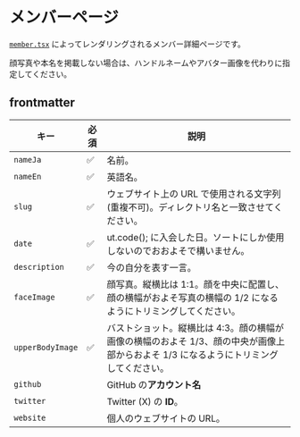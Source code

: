 # メンバーページ

[`member.tsx`](/src/templates/member.tsx) によってレンダリングされるメンバー詳細ページです。

顔写真や本名を掲載しない場合は、ハンドルネームやアバター画像を代わりに指定してください。

## frontmatter

| キー             | 必須 | 説明                                                                                                                                  |
| ---------------- | ---- | ------------------------------------------------------------------------------------------------------------------------------------- |
| `nameJa`         | ✅   | 名前。                                                                                                                                |
| `nameEn`         | ✅   | 英語名。                                                                                                                              |
| `slug`           | ✅   | ウェブサイト上の URL で使用される文字列 (重複不可)。ディレクトリ名と一致させてください。                                              |
| `date`           | ✅   | ut.code(); に入会した日。ソートにしか使用しないのでおおよそで構いません。                                                             |
| `description`    | ✅   | 今の自分を表す一言。                                                                                                                  |
| `faceImage`      | ✅   | 顔写真。縦横比は 1:1。顔を中央に配置し、顔の横幅がおよそ写真の横幅の 1/2 になるようにトリミングしてください。                         |
| `upperBodyImage` | ✅   | バストショット。縦横比は 4:3。顔の横幅が画像の横幅のおよそ 1/3、顔の中央が画像上部からおよそ 1/3 になるようにトリミングしてください。 |
| `github`         |      | GitHub の**アカウント名**                                                                                                             |
| `twitter`        |      | Twitter (X) の **ID**。                                                                                                               |
| `website`        |      | 個人のウェブサイトの URL。                                                                                                            |
